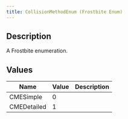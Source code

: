 ```yaml
---
title: CollisionMethodEnum (Frostbite Enum)
---
```

## Description

A Frostbite enumeration.

## Values

| Name        | Value | Description |
| ----------- | ----- | ----------- |
| CMESimple   | 0     |             |
| CMEDetailed | 1     |             |
